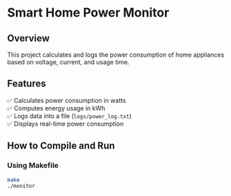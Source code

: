 # Smart Home Power Monitor

## Overview
This project calculates and logs the power consumption of home appliances based on voltage, current, and usage time.

## Features
✅ Calculates power consumption in watts  
✅ Computes energy usage in kWh  
✅ Logs data into a file (`logs/power_log.txt`)  
✅ Displays real-time power consumption  

## How to Compile and Run
### Using Makefile
```sh
make
./monitor
